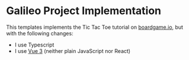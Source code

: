 # Galileo Project Implementation

This templates implements the Tic Tac Toe tutorial on 
[boardgame.io](https://boardgame.io/), but with the following changes:

 * I use Typescript
 * I use [Vue 3](https://vuejs.org/) (neither plain JavaScript nor React)

